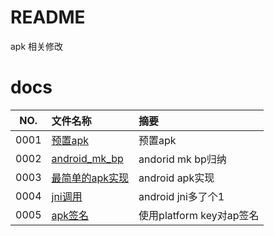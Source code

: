 # README

apk 相关修改

# docs

NO.|文件名称|摘要
:--:|:--|:--
0001| [预置apk](apk/0001_preload_apk.md) | 预置apk
0002| [android_mk_bp](apk/0002_android.md) | andorid mk bp归纳
0003| [最简单的apk实现](apk/0003_apk.md) | android apk实现
0004| [jni调用](apk/0004_jni.md) | android jni多了个1
0005| [apk签名](apk/0005_sign.md) | 使用platform key对ap签名
